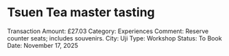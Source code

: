 # Tsuen Tea master tasting

Transaction Amount: £27.03
Category: Experiences
Comment: Reserve counter seats; includes souvenirs. City: Uji Type: Workshop Status: To Book
Date: November 17, 2025
